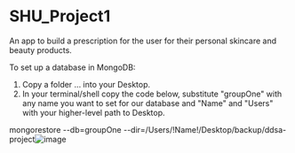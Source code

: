 # SHU_Project1

An app to build a prescription for the user for their personal skincare and beauty products.

To set up a database in MongoDB:
1. Copy a folder ... into your Desktop.
2. In your terminal/shell copy the code below, substitute "groupOne" with any name you want to set for our database and "Name" and "Users" with your higher-level path to Desktop. 

mongorestore --db=groupOne --dir=/Users/!Name!/Desktop/backup/ddsa-project![image](https://user-images.githubusercontent.com/47191914/109671577-1d1c2400-7b6c-11eb-8cd3-b89f2ef57b50.png)

